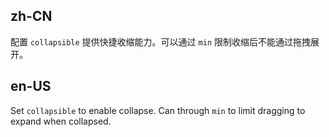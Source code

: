 ## zh-CN

配置 `collapsible` 提供快捷收缩能力。可以通过 `min` 限制收缩后不能通过拖拽展开。

## en-US

Set `collapsible` to enable collapse. Can through `min` to limit dragging to expand when collapsed.
